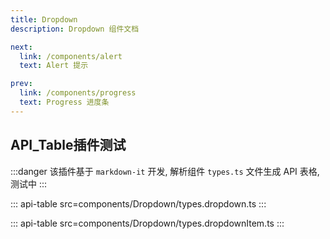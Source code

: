 ```yaml
---
title: Dropdown
description: Dropdown 组件文档

next:
  link: /components/alert
  text: Alert 提示

prev:
  link: /components/progress
  text: Progress 进度条
---
```


## API_Table插件测试

:::danger
该插件基于 `markdown-it` 开发, 解析组件 `types.ts` 文件生成 API 表格, 测试中
:::

::: api-table src=components/Dropdown/types.dropdown.ts
:::

::: api-table src=components/Dropdown/types.dropdownItem.ts
:::